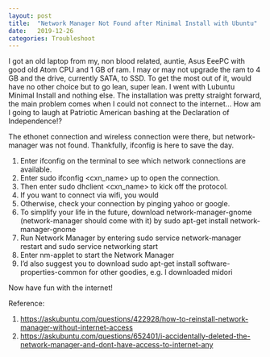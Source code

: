 ```yaml
---
layout: post
title:  "Network Manager Not Found after Minimal Install with Ubuntu"
date:   2019-12-26 
categories: Troubleshoot
---
```


I got an old laptop from my, non blood related, auntie, Asus EeePC with good old Atom CPU and 1 GB of ram. I may or may not upgrade the ram to 4 GB and the drive, currently SATA, to SSD. To get the most out of it, would have no other choice but to go lean, super lean. I went with Lubuntu Minimal Install and nothing else. The installation was pretty straight forward, the main problem comes when I could not connect to the internet… How am I going to laugh at Patriotic American bashing at the Declaration of Independence!?

The ethonet connection and wireless connection were there, but network-manager was not found. Thankfully, ifconfig is here to save the day.

1. Enter ifconfig on the terminal to see which network connections are available.
2. Enter sudo ifconfig <cxn_name> up to open the connection.
3. Then enter sudo dhclient <cxn_name> to kick off the protocol.
4. If you want to connect via wifi, you would
5. Otherwise, check your connection by pinging yahoo or google.
6. To simplify your life in the future, download network-manager-gnome (network-manager should come with it) by sudo apt-get install network-manager-gnome
7. Run Network Manager by entering sudo service network-manager restart and sudo service networking start
8. Enter nm-applet to start the Network Manager
9. I’d also suggest you to download sudo apt-get install software-properties-common for other goodies, e.g. I downloaded midori

Now have fun with the internet!

Reference:

1. https://askubuntu.com/questions/422928/how-to-reinstall-network-manager-without-internet-access
2. https://askubuntu.com/questions/652401/i-accidentally-deleted-the-network-manager-and-dont-have-access-to-internet-any
